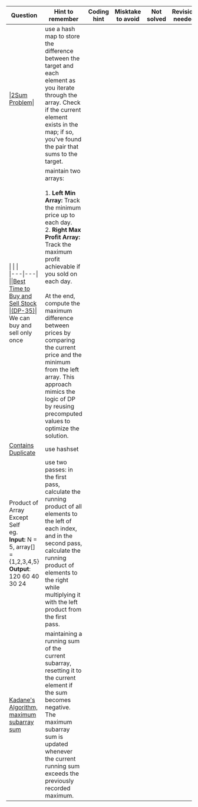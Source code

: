 | Question                                                                                                                                                                              | Hint to remember                                                                                                                                                                                                                                                                                                                                                                                                            | Coding hint | Misktake to avoid | Not solved | Revision needed |
| ------------------------------------------------------------------------------------------------------------------------------------------------------------------------------------- | --------------------------------------------------------------------------------------------------------------------------------------------------------------------------------------------------------------------------------------------------------------------------------------------------------------------------------------------------------------------------------------------------------------------------- | ----------- | ----------------- | ---------- | --------------- |
| <br>\|[2Sum Problem](https://takeuforward.org/data-structure/two-sum-check-if-a-pair-with-given-sum-exists-in-array/)\|                                                               | use a hash map to store the difference between the target and each element as you iterate through the array. Check if the current element exists in the map; if so, you've found the pair that sums to the target.                                                                                                                                                                                                          |             |                   |            |                 |
| \|   \|   \|<br>\|---\|---\|<br>\|\|[Best Time to Buy and Sell Stock \|(DP-35)](https://takeuforward.org/data-structure/stock-buy-and-sell-dp-35/)\|<br>We can buy and sell only once | maintain two arrays:<br><br>1. **Left Min Array:** Track the minimum price up to each day.<br>2. **Right Max Profit Array:** Track the maximum profit achievable if you sold on each day.<br><br>At the end, compute the maximum difference between prices by comparing the current price and the minimum from the left array. This approach mimics the logic of DP by reusing precomputed values to optimize the solution. |             |                   |            |                 |
| [Contains Duplicate](https://takeuforward.org/data-structure/contains-duplicate-check-if-a-value-appears-atleast-twice/)                                                              | use hashset                                                                                                                                                                                                                                                                                                                                                                                                                 |             |                   |            |                 |
| Product of Array Except Self<br>eg.<br>**Input:** N = 5, array[] = {1,2,3,4,5}<br>**Output**: 120 60 40 30 24                                                                         | use two passes: in the first pass, calculate the running product of all elements to the left of each index, and in the second pass, calculate the running product of elements to the right while multiplying it with the left product from the first pass.                                                                                                                                                                  |             |                   |            |                 |
| [Kadane's Algorithm, maximum subarray sum](https://takeuforward.org/data-structure/kadanes-algorithm-maximum-subarray-sum-in-an-array/)                                               | maintaining a running sum of the current subarray, resetting it to the current element if the sum becomes negative. The maximum subarray sum is updated whenever the current running sum exceeds the previously recorded maximum.                                                                                                                                                                                           |             |                   |            |                 |
